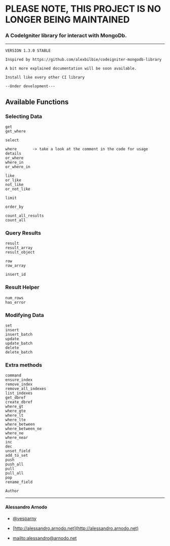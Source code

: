 # PLEASE NOTE, THIS PROJECT IS NO LONGER BEING MAINTAINED

### A CodeIgniter library for interact with MongoDb.
---------------------------------------------------
	VERSION 1.3.0 STABLE
	
	Inspired by https://github.com/alexbilbie/codeigniter-mongodb-library
	
	A bit more explained documentation will be soon available.
	
	Install like every other CI library

	--Under development---

Available Functions
-------------------

### Selecting Data

	get					
	get_where		
	
	select				
	
	where		-> take a look at the comment in the code for usage details		
	or_where			
	where_in		
	or_where_in
	
	like			
	or_like				
	not_like		
	or_not_like			
	
	limit	
	
	order_by			
	
	count_all_results	
	count_all			

### Query Results

	result				
	result_array		
	result_object		
	
	row					
	row_array	

	insert_id		
	

### Result Helper

	num_rows
	has_error		

### Modifying Data

	set					
	insert				
	insert_batch		
	update				
	update_batch		
	delete
	delete_batch
	
### Extra methods
	command
	ensure_index
	remove_index
	remove_all_indexes
	list_indexes
	get_dbref
	create_dbref
	where_gt
	where_gte
	where_lt
	where_lte
	where_between
	where_between_ne
	where_ne
	where_near
	inc
	dec
	unset_field
	add_to_set
	push
	push_all
	pull
	pull_all
	pop
	rename_field
	
	Author
------------------- 

#### Alessandro Arnodo

+	[@vesparny](https://twitter.com/vesparny)

+	[http://alessandro.arnodo.net](http://alessandro.arnodo.net)

+	<mailto:alessandro@arnodo.net>
	
